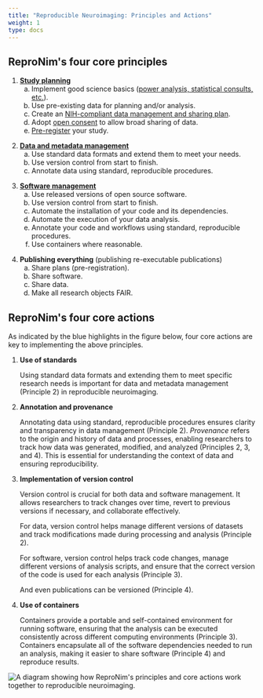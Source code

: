 ```yaml
---
title: "Reproducible Neuroimaging: Principles and Actions"
weight: 1
type: docs
---
```


<!--
The style section will cause the sub-lists to be labeled with lowercase
letters.

Use care when modifying the principles since there are hard coded
references to them (by NUMBER.LETTER) on other pages.
-->

## ReproNim's four core principles

<style>
    ol ol li { list-style-type: lower-alpha; }
</style>

<!-- proposed abbreviated principles are in comments (like this one) -->

<!-- 1: Study planning -->
1. **[Study planning](/about/principles/planning/)**
    <!-- 1a: Implement good science -->
    1. Implement good science basics ([power analysis, statistical consults, etc.](https://www.repronim.org/module-stats/)).
    <!-- 1b: Use pre-existing data -->
    2. Use pre-existing data for planning and/or analysis.
    <!-- 1c: Create a DSMP -->
    3. Create an [NIH-compliant data management and sharing plan](https://sharing.nih.gov/data-management-and-sharing-policy/planning-and-budgeting-for-data-management-and-sharing/writing-a-data-management-and-sharing-plan#after).
    <!-- 1d: Adopt open consent -->
    4. Adopt [open consent](https://open-brain-consent.readthedocs.io/en/stable/) to allow broad sharing of data.
    <!-- 1e: Pre-register your study -->
    5. [Pre-register](https://www.cos.io/initiatives/prereg) your study.

<!-- 2: Data and metadata management -->
2.  **[Data and metadata management](/about/principles/data_management/)**
    <!-- 2a: Use standard data formats -->
    1. Use standard data formats and extend them to meet your needs.
    <!-- 2b: Use data version control -->
    2. Use version control from start to finish.
    <!-- 2c: Annotate data -->
    3. Annotate data using standard, reproducible procedures.

<!-- 3: Software management -->
3.  **[Software management](/about/principles/software_management/)**
    <!-- 3a: Use released open source software -->
    1. Use released versions of open source software.
    <!-- 3b: Use software version control -->
    2. Use version control from start to finish.
    <!-- 3c: Automate software installation -->
    3. Automate the installation of your code and its dependencies.
    <!-- 3d: Automate data analysis execution -->
    4. Automate the execution of your data analysis.
    <!-- 3e: Annotate code -->
    5. Annotate your code and workflows using standard, reproducible procedures.
    <!-- 3f: Use containers -->
    6. Use containers where reasonable.

<!-- 4: Publishing everything -->
4.  **Publishing everything** (publishing re-executable publications)
    <!-- 4a: Share research plans -->
    1. Share plans (pre-registration).
    <!-- 4b: Share software -->
    2. Share software.
    <!-- 4c: Share data -->
    3. Share data.
    <!-- 4d: Make all research objects FAIR -->
    4. Make all research objects FAIR.

## ReproNim's four core actions

As indicated by the blue highlights in the figure below, four core actions are key to implementing the above principles.

1. **Use of standards**

    Using standard data formats and extending them to meet specific research needs is important for data and metadata management (Principle 2) in reproducible neuroimaging.

2. **Annotation and provenance**

   Annotating data using standard, reproducible procedures ensures clarity and transparency in data management (Principle 2). _Provenance_ refers to the origin and history of data and processes, enabling researchers to track how data was generated, modified, and analyzed (Principles 2, 3, and 4). This is essential for understanding the context of data and ensuring reproducibility.

3. **Implementation of version control**

   Version control is crucial for both data and software management. It allows researchers to track changes over time, revert to previous versions if necessary, and collaborate effectively.

   For data, version control helps manage different versions of datasets and track modifications made during processing and analysis (Principle 2).

   For software, version control helps track code changes, manage different versions of analysis scripts, and ensure that the correct version of the code is used for each analysis (Principle 3).

   And even publications can be versioned (Principle 4).

4. **Use of containers**

   Containers provide a portable and self-contained environment for running software, ensuring that the analysis can be executed consistently across different computing environments (Principle 3). Containers encapsulate all of the software dependencies needed to run an analysis, making it easier to share software (Principle 4) and reproduce results.

![A diagram showing how ReproNim's principles and core actions work together to reproducible neuroimaging.](/images/principles-of-neuroimaging.jpg)
